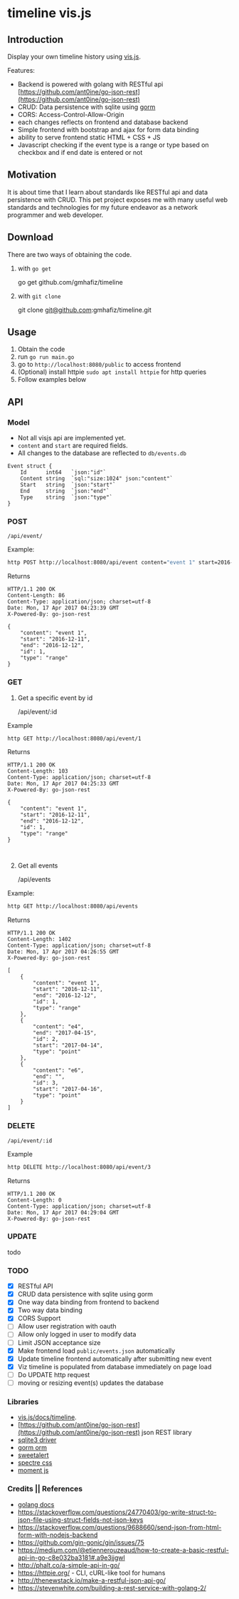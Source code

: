 # timeline vis.js

## Introduction
Display your own timeline history using [vis.js](http://visjs.org). 

Features:
 - Backend is powered with golang with RESTful api [https://github.com/ant0ine/go-json-rest](https://github.com/ant0ine/go-json-rest)
 - CRUD: Data persistence with sqlite using [gorm](https://github.com/jinzhu/gorm)
 - CORS: Access-Control-Allow-Origin
 - each changes reflects on frontend and database backend
 - Simple frontend with bootstrap and ajax for form data binding
 - ability to serve frontend static HTML + CSS + JS
 - Javascript checking if the event type is a range or type based on checkbox and if end date is entered or not
 

## Motivation
It is about time that I learn about standards like RESTful api and data persistence with CRUD. This pet project exposes me with many useful web standards and technologies for my future endeavor as a network programmer and web developer.  

## Download
There are two ways of obtaining the code.

1. with `go get`

    go get github.com/gmhafiz/timeline

2. with `git clone`

    git clone git@github.com:gmhafiz/timeline.git

## Usage

1. Obtain the code
2. run `go run main.go`
3. go to `http://localhost:8080/public` to access frontend
4. (Optional) install httpie `sudo apt install httpie` for http queries
5. Follow examples below


## API

### Model

- Not all visjs api are implemented yet. 
- `content` and `start` are required fields. 
- All changes to the database are reflected to `db/events.db`


```
Event struct {
    Id      int64   `json:"id"`
    Content string  `sql:"size:1024" json:"content"`
    Start   string  `json:"start"`
    End     string  `json:"end"`
    Type    string  `json:"type"`
}
```

### POST

    /api/event/
    
Example:

```bash
http POST http://localhost:8080/api/event content="event 1" start=2016-12-11 end=2016-12-12 type=range
```
    
   
Returns

```
HTTP/1.1 200 OK
Content-Length: 86
Content-Type: application/json; charset=utf-8
Date: Mon, 17 Apr 2017 04:23:39 GMT
X-Powered-By: go-json-rest

{
    "content": "event 1", 
    "start": "2016-12-11", 
    "end": "2016-12-12", 
    "id": 1, 
    "type": "range"
}

```

### GET

1. Get a specific event by id

    /api/event/:id
    
    
Example

```bash
http GET http://localhost:8080/api/event/1
```
    
    
Returns

```
HTTP/1.1 200 OK
Content-Length: 103
Content-Type: application/json; charset=utf-8
Date: Mon, 17 Apr 2017 04:25:33 GMT
X-Powered-By: go-json-rest

{
    "content": "event 1", 
    "start": "2016-12-11", 
    "end": "2016-12-12", 
    "id": 1, 
    "type": "range"
}



```
    
2. Get all events

    /api/events
    
    
Example:
    
```bash
http GET http://localhost:8080/api/events
```


Returns

```
HTTP/1.1 200 OK
Content-Length: 1402
Content-Type: application/json; charset=utf-8
Date: Mon, 17 Apr 2017 04:26:55 GMT
X-Powered-By: go-json-rest

[
    {
        "content": "event 1", 
        "start": "2016-12-11", 
        "end": "2016-12-12", 
        "id": 1, 
        "type": "range"
    }, 
    {
        "content": "e4", 
        "end": "2017-04-15", 
        "id": 2, 
        "start": "2017-04-14", 
        "type": "point"
    }, 
    {
        "content": "e6", 
        "end": "", 
        "id": 3, 
        "start": "2017-04-16", 
        "type": "point"
    }
]

```
    
    
    
### DELETE

    /api/event/:id
    
Example

```bash
http DELETE http://localhost:8080/api/event/3
```


Returns

```
HTTP/1.1 200 OK
Content-Length: 0
Content-Type: application/json; charset=utf-8
Date: Mon, 17 Apr 2017 04:29:04 GMT
X-Powered-By: go-json-rest

```

### UPDATE

todo

### TODO

- [x] RESTful API
- [x] CRUD data persistence with sqlite using gorm
- [x] One way data binding from frontend to backend
- [x] Two way data binding
- [x] CORS Support
- [ ] Allow user registration with oauth
- [ ] Allow only logged in user to modify data
- [ ] Limit JSON acceptance size
- [x] Make frontend load `public/events.json` automatically
- [x] Update timeline frontend automatically after submitting new event
- [x] Viz timeline is populated from database immediately on page load
- [ ] Do UPDATE http request
- [ ] moving or resizing event(s) updates the database

### Libraries

- [vis.js/docs/timeline](http://visjs.org).
- [https://github.com/ant0ine/go-json-rest](https://github.com/ant0ine/go-json-rest) json REST library 
- [sqlite3 driver](github.com/mattn/go-sqlite3)
- [gorm orm](https://github.com/jinzhu/gorm)
- [sweetalert](http://t4t5.github.io/sweetalert)
- [spectre css](https://picturepan2.github.io/spectre/index.html)
- [moment js](http://momentjs.com/)

### Credits || References

- [golang docs](https://golang.org/doc/)
- https://stackoverflow.com/questions/24770403/go-write-struct-to-json-file-using-struct-fields-not-json-keys
- https://stackoverflow.com/questions/9688660/send-json-from-html-form-with-nodejs-backend
- https://github.com/gin-gonic/gin/issues/75
- https://medium.com/@etiennerouzeaud/how-to-create-a-basic-restful-api-in-go-c8e032ba3181#.a9e3jjgwl
- http://phalt.co/a-simple-api-in-go/
- https://httpie.org/ -  CLI, cURL-like tool for humans
- http://thenewstack.io/make-a-restful-json-api-go/
- https://stevenwhite.com/building-a-rest-service-with-golang-2/